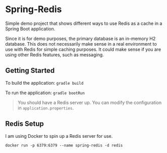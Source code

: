 # Spring-Redis

Simple demo project that shows different ways to use Redis as a cache in a Spring Boot application.

Since it is for demo purposes, the primary database is an in-memory H2 database. This does not
necessarily make sense in a real environment to use with Redis for simple caching purposes. It
could make sense if you are using other Redis features, such as messaging.

## Getting Started

To build the application: `gradle build`

To run the application: `gradle bootRun`

> You should have a Redis server up. You can modify the configuration in `application.properties`.

## Redis Setup

I am using Docker to spin up a Redis server for use.

`docker run -p 6379:6379 --name spring-redis -d redis`